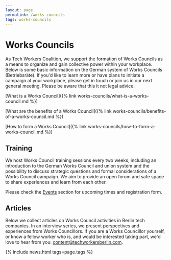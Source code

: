 ```yaml
---
layout: page
permalink: /works-councils
tags: works-councils
---
```

# Works Councils

As Tech Workers Coalition, we support the formation of Works Councils as a means to organize and gain collective power within your workplace. Below is some basic information on the German system of Works Councils (Betriebsräte). If you'd like to learn more or have plans to initiate a campaign at your workplace, please get in touch or join us in our next general meeting. Please be aware that this it not legal advice.

[What is a Works Council]({% link works-councils/what-is-a-works-council.md %})

[What are the benefits of a Works Council]({% link works-councils/benefits-of-a-works-council.md %})

[How to form a Works Council]({% link works-councils/how-to-form-a-works-council.md %})

## Training

We host Works Council training sessions every two weeks, including an introduction to the German Works Council and union system and the possibility to discuss strategic questions and formal considerations of a Works Council campaign. We aim to provide an open forum and safe space to share experiences and learn from each other.

Please check the [Events](/events) section for upcoming times and registration form.


## Articles

Below we collect articles on Works Council activities in Berlin tech companies. In an interview series, we present perspectives and experiences from Works Councillors. If you are a Works Councillor yourself, or know a fellow worker who is, and would be interested taking part, we'd love to hear from you: [content@techworkersberlin.com](mailto:content@techworkersberlin.com).

{% include news.html tags=page.tags %}